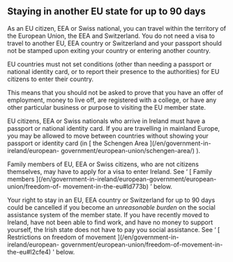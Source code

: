 ##  Staying in another EU state for up to 90 days

As an EU citizen, EEA or Swiss national, you can travel within the territory
of the European Union, the EEA and Switzerland. You do not need a visa to
travel to another EU, EEA country or Switzerland and your passport should not
be stamped upon exiting your country or entering another country.

EU countries must not set conditions (other than needing a passport or
national identity card, or to report their presence to the authorities) for EU
citizens to enter their country.

This means that you should not be asked to prove that you have an offer of
employment, money to live off, are registered with a college, or have any
other particular business or purpose to visiting the EU member state.

EU citizens, EEA or Swiss nationals who arrive in Ireland must have a passport
or national identity card. If you are travelling in mainland Europe, you may
be allowed to move between countries without showing your passport or identity
card (in [ the Schengen Area ](/en/government-in-ireland/european-
government/european-union/schengen-area/) ).

Family members of EU, EEA or Swiss citizens, who are not citizens themselves,
may have to apply for a visa to enter Ireland. See ‘ [ Family members
](/en/government-in-ireland/european-government/european-union/freedom-of-
movement-in-the-eu#ld773b) ’ below.

Your right to stay in an EU, EEA country or Switzerland for up to 90 days
could be cancelled if you become an _unreasonable burden_ on the social
assistance system of the member state. If you have recently moved to Ireland,
have not been able to find work, and have no money to support yourself, the
Irish state does not have to pay you social assistance. See ‘ [ Restrictions
on freedom of movement ](/en/government-in-ireland/european-
government/european-union/freedom-of-movement-in-the-eu#l2cfe4) ' below.
